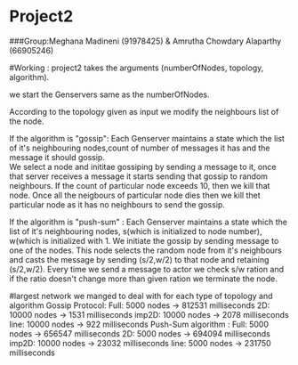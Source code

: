 # Project2

###Group:Meghana Madineni (91978425) & Amrutha Chowdary Alaparthy (66905246)

#Working :
  project2 takes the arguments (numberOfNodes, topology, algorithm).
  
  we start the Genservers same as the numberOfNodes.
  
  According to the topology given as input we modify the neighbours list of the node. 
  
  If the algorithm is "gossip": Each Genserver maintains a state which the list of it's neighbouring nodes,count of number of messages it has and the message it should gossip.  
  We select a node and inititae gossiping by sending a message to it, once that server receives a message it starts sending that gossip to random neighbours. If the count of particular node exceeds 10, then we kill that node. Once all the neigbours of particular node dies then  we kill thet particular node as it has no neighbours to send the gossip.

  If the algorithm is "push-sum" : Each Genserver maintains a state which the list of it's neighbouring nodes, s(which is initialized to node number), w(which is initialized with 1.
  We initiate the gossip by sending message to one of the nodes. This node selects the random node from it's neighbours and casts the message by sending (s/2,w/2) to that node and retaining (s/2,w/2).
  Every time we send a message to actor we check s/w ration and if the ratio doesn't change more than given ration we terminate the node. 


#largest network we manged to deal with for each type of topology and algorithm
Gossip Protocol:
    Full:  5000 nodes -> 812531 milliseconds
    2D:    10000 nodes -> 1531 milliseconds
    imp2D: 10000 nodes -> 2078 milliseconds
    line:  10000 nodes -> 922 milliseconds
Push-Sum algorithm :
    Full:  5000  nodes -> 656547 milliseconds
    2D:    5000  nodes -> 694094 milliseconds
    imp2D: 10000 nodes -> 23032 milliseconds
    line:  5000 nodes  -> 231750 milliseconds